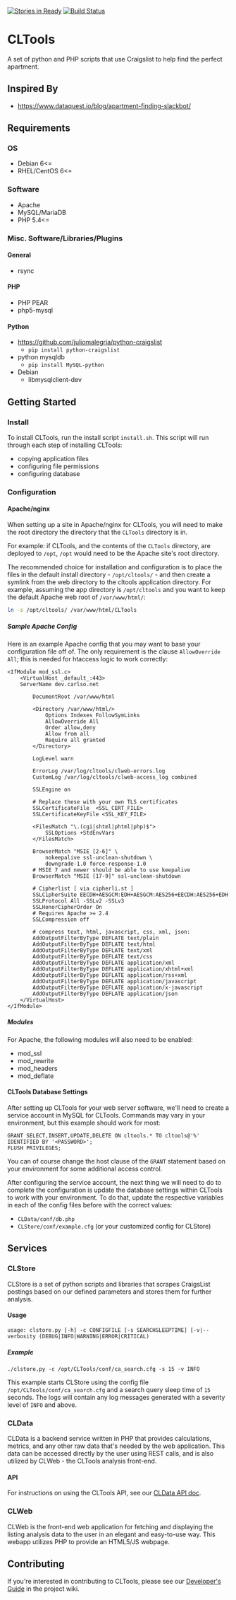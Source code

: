[![Stories in Ready](https://badge.waffle.io/magneticstain/CLTools.png?label=ready&title=Ready)](https://waffle.io/magneticstain/CLTools)
[![Build Status](https://travis-ci.org/magneticstain/CLTools.svg?branch=master)](https://travis-ci.org/magneticstain/CLTools)

# CLTools
A set of python and PHP scripts that use Craigslist to help find the perfect apartment.

## Inspired By
* https://www.dataquest.io/blog/apartment-finding-slackbot/

## Requirements
### OS
* Debian 6<=
* RHEL/CentOS 6<=

### Software
* Apache
* MySQL/MariaDB
* PHP 5.4<=

### Misc. Software/Libraries/Plugins

#### General
* rsync

#### PHP
* PHP PEAR
* php5-mysql

#### Python
* https://github.com/juliomalegria/python-craigslist
  * `pip install python-craigslist`
* python mysqldb
  * `pip install MySQL-python`
* Debian
  * libmysqlclient-dev
  
## Getting Started
### Install
To install CLTools, run the install script `install.sh`. This script will run through each step of installing CLTools:

* copying application files
* configuring file permissions
* configuring database

### Configuration
#### Apache/nginx
When setting up a site in Apache/nginx for CLTools, you will need to make the root directory the directory that the `CLTools` directory is in.

For example: if CLTools, and the contents of the `CLTools` directory, are deployed to `/opt`, `/opt` would need to be the Apache site's root directory.

The recommended choice for installation and configuration is to place the files in the default install directory - `/opt/cltools/` - and then
create a symlink from the web directory to the cltools application directory. For example, assuming the app directory is `/opt/cltools` and you
want to keep the default Apache web root of `/var/www/html/`:

```bash
ln -s /opt/cltools/ /var/www/html/CLTools
```

##### Sample Apache Config
Here is an example Apache config that you may want to base your configuration file off of. The only requirement is the clause `AllowOverride All`;
this is needed for htaccess logic to work correctly:
```apacheconfig
<IfModule mod_ssl.c>
    <VirtualHost _default_:443>
	ServerName dev.carlso.net

        DocumentRoot /var/www/html

        <Directory /var/www/html/>
            Options Indexes FollowSymLinks
            AllowOverride All
            Order allow,deny
            Allow from all
            Require all granted
        </Directory>

        LogLevel warn

        ErrorLog /var/log/cltools/clweb-errors.log
        CustomLog /var/log/cltools/clweb-access_log combined

        SSLEngine on

        # Replace these with your own TLS certificates
        SSLCertificateFile  <SSL_CERT_FILE>
        SSLCertificateKeyFile <SSL_KEY_FILE>

        <FilesMatch "\.(cgi|shtml|phtml|php)$">
            SSLOptions +StdEnvVars
        </FilesMatch>

        BrowserMatch "MSIE [2-6]" \
            nokeepalive ssl-unclean-shutdown \
            downgrade-1.0 force-response-1.0
        # MSIE 7 and newer should be able to use keepalive
        BrowserMatch "MSIE [17-9]" ssl-unclean-shutdown

        # Cipherlist [ via cipherli.st ]
        SSLCipherSuite EECDH+AESGCM:EDH+AESGCM:AES256+EECDH:AES256+EDH
        SSLProtocol All -SSLv2 -SSLv3
        SSLHonorCipherOrder On
        # Requires Apache >= 2.4
        SSLCompression off

        # compress text, html, javascript, css, xml, json:
        AddOutputFilterByType DEFLATE text/plain
        AddOutputFilterByType DEFLATE text/html
        AddOutputFilterByType DEFLATE text/xml
        AddOutputFilterByType DEFLATE text/css
        AddOutputFilterByType DEFLATE application/xml
        AddOutputFilterByType DEFLATE application/xhtml+xml
        AddOutputFilterByType DEFLATE application/rss+xml
        AddOutputFilterByType DEFLATE application/javascript
        AddOutputFilterByType DEFLATE application/x-javascript
        AddOutputFilterByType DEFLATE application/json
    </VirtualHost>
</IfModule>
```

##### Modules
For Apache, the following modules will also need to be enabled:
* mod_ssl
* mod_rewrite
* mod_headers
* mod_deflate

#### CLTools Database Settings
After setting up CLTools for your web server software, we'll need to create a service account in MySQL for CLTools. 
Commands may vary in your environment, but this example should work for most:
```mysql
GRANT SELECT,INSERT,UPDATE,DELETE ON cltools.* TO cltools@'%' IDENTIFIED BY '<PASSWORD>';
FLUSH PRIVILEGES;
```
You can of course change the host clause of the `GRANT` statement based on your environment for some additional access control.

After configuring the service account, the next thing we will need to do to complete the configuration is update the database settings within CLTools to work with your environment.
To do that, update the respective variables in each of the config files before with the correct values:

* `CLData/conf/db.php`
* `CLStore/conf/example.cfg` (or your customized config for CLStore)

## Services
### CLStore
CLStore is a set of python scripts and libraries that scrapes CraigsList postings based on our defined parameters and stores them 
for further analysis.

#### Usage
```
usage: clstore.py [-h] -c CONFIGFILE [-s SEARCHSLEEPTIME] [-v|--verbosity (DEBUG|INFO|WARNING|ERROR|CRITICAL)
```

##### Example
```
./clstore.py -c /opt/CLTools/conf/ca_search.cfg -s 15 -v INFO
```

This example starts CLStore using the config file `/opt/CLTools/conf/ca_search.cfg` and a search query sleep time of `15` seconds.
The logs will contain any log messages generated with a severity level of `INFO` and above.

### CLData
CLData is a backend service written in PHP that provides calculations, metrics, and any other raw data that's needed by the web application.
This data can be accessed directly by the user using REST calls, and is also utilized by CLWeb - the CLTools analysis front-end.

#### API
For instructions on using the CLTools API, see our [CLData API doc](https://github.com/magneticstain/CLTools/wiki/CLData-API-Guide).

### CLWeb
CLWeb is the front-end web application for fetching and displaying the listing analysis data to the user in an elegant and easy-to-use way.
This webapp utilizes PHP to provide an HTML5/JS webpage.

## Contributing
If you're interested in contributing to CLTools, please see our [Developer's Guide](https://github.com/magneticstain/CLTools/wiki/Developer's-Guide) in the project wiki.